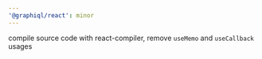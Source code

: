 ```yaml
---
'@graphiql/react': minor
---
```


compile source code with react-compiler, remove `useMemo` and `useCallback` usages
